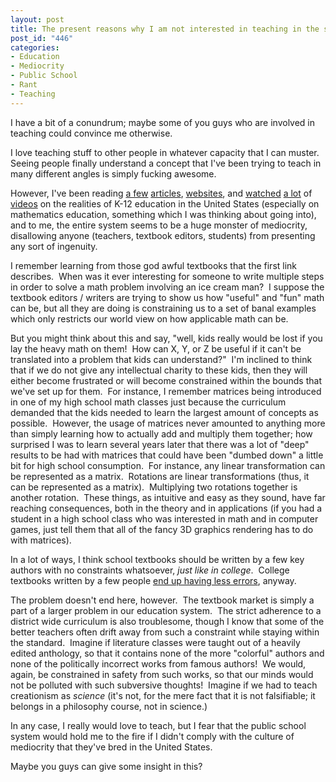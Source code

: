 ```yaml
--- 
layout: post
title: The present reasons why I am not interested in teaching in the school system
post_id: "446"
categories:
- Education
- Mediocrity
- Public School
- Rant
- Teaching
---
```

I have a bit of a conundrum; maybe some of you guys who are involved in teaching could convince me otherwise.

I love teaching stuff to other people in whatever capacity that I can muster.  Seeing people finally understand a concept that I've been trying to teach in many different angles is simply fucking awesome.

However, I've been reading <a href="http://www.edutopia.org/muddle-machine">a few</a> <a href="http://www.paulgraham.com/hs.html">articles</a>, <a href="http://www.wheresthemath.com/blog2/">websites</a>, and <a href="http://www.youtube.com/watch?v=ymvSFunUjx0">watched</a> <a href="http://www.youtube.com/watch?v=Tr1qee-bTZI&amp;feature=channel_page">a lot</a> of <a href="http://www.youtube.com/watch?v=EyHER6o-4x0&amp;feature=channel_page">videos</a> on the realities of K-12 education in the United States (especially on mathematics education, something which I was thinking about going into), and to me, the entire system seems to be a huge monster of mediocrity, disallowing anyone (teachers, textbook editors, students) from presenting any sort of ingenuity.

I remember learning from those god awful textbooks that the first link describes.  When was it ever interesting for someone to write multiple steps in order to solve a math problem involving an ice cream man?  I suppose the textbook editors / writers are trying to show us how "useful" and "fun" math can be, but all they are doing is constraining us to a set of banal examples which only restricts our world view on how applicable math can be.

But you might think about this and say, "well, kids really would be lost if you lay the heavy math on them!  How can X, Y, or Z be useful if it can't be translated into a problem that kids can understand?"  I'm inclined to think that if we do not give any intellectual charity to these kids, then they will either become frustrated or will become constrained within the bounds that we've set up for them.  For instance, I remember matrices being introduced in one of my high school math classes just because the curriculum demanded that the kids needed to learn the largest amount of concepts as possible.  However, the usage of matrices never amounted to anything more than simply learning how to actually add and multiply them together; how surprised I was to learn several years later that there was a lot of "deep" results to be had with matrices that could have been "dumbed down" a little bit for high school consumption.  For instance, any linear transformation can be represented as a matrix.  Rotations are linear transformations (thus, it can be represented as a matrix).  Multiplying two rotations together is another rotation.  These things, as intuitive and easy as they sound, have far reaching consequences, both in the theory and in applications (if you had a student in a high school class who was interested in math and in computer games, just tell them that all of the fancy 3D graphics rendering has to do with matrices).

In a lot of ways, I think school textbooks should be written by a few key authors with no constraints whatsoever, <em>just like in college</em>.  College textbooks written by a few people <a href="http://www.edutopia.org/muddle-machine#comment-60303">end up having less errors</a>, anyway.

The problem doesn't end here, however.  The textbook market is simply a part of a larger problem in our education system.  The strict adherence to a district wide curriculum is also troublesome, though I know that some of the better teachers often drift away from such a constraint while staying within the standard.  Imagine if literature classes were taught out of a heavily edited anthology, so that it contains none of the more "colorful" authors and none of the politically incorrect works from famous authors!  We would, again, be constrained in safety from such works, so that our minds would not be polluted with such subversive thoughts!  Imagine if we had to teach creationism as <em>science</em> (it's not, for the mere fact that it is not falsifiable; it belongs in a philosophy course, not in science.)

In any case, I really would love to teach, but I fear that the public school system would hold me to the fire if I didn't comply with the culture of mediocrity that they've bred in the United States.

Maybe you guys can give some insight in this?
